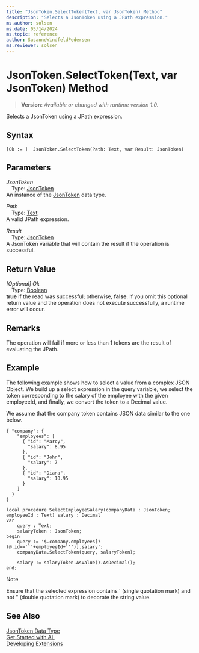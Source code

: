 ```yaml
---
title: "JsonToken.SelectToken(Text, var JsonToken) Method"
description: "Selects a JsonToken using a JPath expression."
ms.author: solsen
ms.date: 05/14/2024
ms.topic: reference
author: SusanneWindfeldPedersen
ms.reviewer: solsen
---
```

[//]: # (START>DO_NOT_EDIT)
[//]: # (IMPORTANT:Do not edit any of the content between here and the END>DO_NOT_EDIT.)
[//]: # (Any modifications should be made in the .xml files in the ModernDev repo.)
# JsonToken.SelectToken(Text, var JsonToken) Method
> **Version**: _Available or changed with runtime version 1.0._

Selects a JsonToken using a JPath expression.


## Syntax
```AL
[Ok := ]  JsonToken.SelectToken(Path: Text, var Result: JsonToken)
```
## Parameters
*JsonToken*  
&emsp;Type: [JsonToken](jsontoken-data-type.md)  
An instance of the [JsonToken](jsontoken-data-type.md) data type.  

*Path*  
&emsp;Type: [Text](../text/text-data-type.md)  
A valid JPath expression.  

*Result*  
&emsp;Type: [JsonToken](jsontoken-data-type.md)  
A JsonToken variable that will contain the result if the operation is successful.  


## Return Value
*[Optional] Ok*  
&emsp;Type: [Boolean](../boolean/boolean-data-type.md)  
**true** if the read was successful; otherwise, **false**. If you omit this optional return value and the operation does not execute successfully, a runtime error will occur.  


[//]: # (IMPORTANT: END>DO_NOT_EDIT)

## Remarks 
The operation will fail if more or less than 1 tokens are the result of evaluating the JPath.

## Example
The following example shows how to select a value from a complex JSON Object. We build up a select expression in the query variable, we select the token corresponding to the salary of the employee with the given employeeId, and finally, we convert the token to a Decimal value.

We assume that the company token contains JSON data similar to the one below.

```
{ "company": {
    "employees": [
      { "id": "Marcy",
        "salary": 8.95
      },
      { "id": "John",
        "salary": 7
      },
      { "id": "Diana",
        "salary": 10.95
      }
    ]
  }
}
```

```al
local procedure SelectEmployeeSalary(companyData : JsonToken; employeeId : Text) salary : Decimal
var
    query : Text;
    salaryToken : JsonToken;
begin
    query := '$.company.employees[?(@.id=='''+employeeId+''')].salary';
    companyData.SelectToken(query, salaryToken);

    salary := salaryToken.AsValue().AsDecimal();    
end;
```

> [!NOTE]
> Ensure that the selected expression contains ' (single quotation mark) and not " (double quotation mark) to decorate the string value.

## See Also
[JsonToken Data Type](jsontoken-data-type.md)  
[Get Started with AL](../../devenv-get-started.md)  
[Developing Extensions](../../devenv-dev-overview.md)